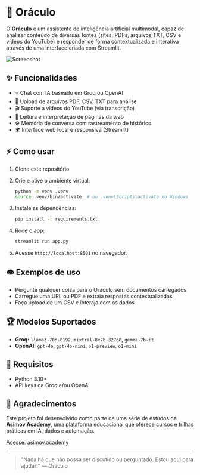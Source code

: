 # 🔮 Oráculo

O **Oráculo** é um assistente de inteligência artificial multimodal, capaz de analisar conteúdo de diversas fontes (sites, PDFs, arquivos TXT, CSV e vídeos do YouTube) e responder de forma contextualizada e interativa através de uma interface criada com Streamlit.

![Screenshot](./docs/oraculo_screenshot.png)

## ✨ Funcionalidades

* ⭐ Chat com IA baseado em Groq ou OpenAI
* 📄 Upload de arquivos PDF, CSV, TXT para análise
* 🎬 Suporte a vídeos do YouTube (via transcrição)
* 🔗 Leitura e interpretação de páginas da web
* ⚙ Memória de conversa com rastreamento de histórico
* 🌍 Interface web local e responsiva (Streamlit)

## ⚡ Como usar

1. Clone este repositório
2. Crie e ative o ambiente virtual:

   ```bash
   python -m venv .venv
   source .venv/bin/activate  # ou .venv\Scripts\activate no Windows
   ```
3. Instale as dependências:

   ```bash
   pip install -r requirements.txt
   ```
4. Rode o app:

   ```bash
   streamlit run app.py
   ```
5. Acesse `http://localhost:8501` no navegador.

## 👁️ Exemplos de uso

* Pergunte qualquer coisa para o Oráculo sem documentos carregados
* Carregue uma URL ou PDF e extraia respostas contextualizadas
* Faça upload de um CSV e interaja com os dados

## 🏆 Modelos Suportados

* **Groq:** `llama3-70b-8192`, `mixtral-8x7b-32768`, `gemma-7b-it`
* **OpenAI:** `gpt-4o`, `gpt-4o-mini`, `o1-preview`, `o1-mini`

## 📘 Requisitos

* Python 3.10+
* API keys da Groq e/ou OpenAI

## 📕 Agradecimentos

Este projeto foi desenvolvido como parte de uma série de estudos da **Asimov Academy**, uma plataforma educacional que oferece cursos e trilhas práticas em IA, dados e automação.

Acesse: [asimov.academy](https://asimov.academy)

---

> "Nada há que não possa ser discutido ou perguntado. Estou aqui para ajudar!" — Oráculo
